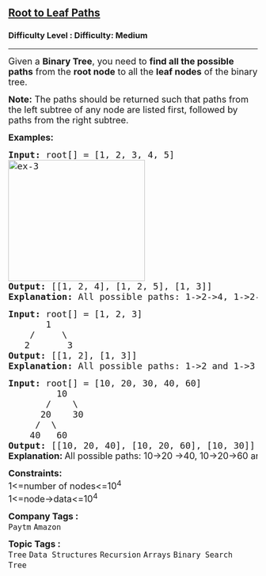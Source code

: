 <h2><a href="https://www.geeksforgeeks.org/problems/root-to-leaf-paths/1?page=4&category=Tree,Binary%20Search%20Tree,DFS,BFS&sortBy=difficulty">Root to Leaf Paths</a></h2><h3>Difficulty Level : Difficulty: Medium</h3><hr><div class="problems_problem_content__Xm_eO"><p><span style="font-size: 18px;"><span style="font-size: 18px;">Given a <strong>Binary Tree</strong>, you need to <strong>find all the possible paths</strong> from the <strong>root node</strong> to all the <strong>leaf nodes</strong> of the binary tree. </span></span></p>
<p><span style="font-size: 18px;"><span style="font-size: 18px;"><strong>Note:</strong> The paths should be returned such that paths from the left subtree of any node are listed first, followed by paths from the right subtree.</span></span></p>
<p><span style="font-size: 18px;"><strong>Examples:</strong></span></p>
<pre><span style="font-size: 18px;"><strong>Input: </strong>root[] = [1, 2, 3, 4, 5]
<img src="https://media.geeksforgeeks.org/wp-content/uploads/20241007105251989873/ex-3.webp" alt="ex-3" width="276" height="245">
<strong>Output: </strong>[[1, 2, 4], [1, 2, 5], [1, 3]] 
<strong>Explanation: </strong>All possible paths: 1-&gt;2-&gt;4, 1-&gt;2-&gt;5 and 1-&gt;3</span></pre>
<pre><span style="font-size: 18px;"><strong>Input: </strong>root[] = [1, 2, 3]
       1
    /     \
   2       3
<strong>Output: </strong>[[1, 2], [1, 3]] 
<strong>Explanation: </strong>All possible paths: 1-&gt;2 and 1-&gt;3</span>
</pre>
<pre><span style="font-size: 18px;"><strong>Input:</strong> root[] = [10, 20, 30, 40, 60]
&nbsp;        10
&nbsp;      /    \
&nbsp;     20    30
&nbsp;    /  \
&nbsp;   40   60<strong>
Output: </strong>[[10, 20, 40], [10, 20, 60], [10, 30]]<br></span><strong style="font-size: 18px; font-family: -apple-system, BlinkMacSystemFont, 'Segoe UI', Roboto, Oxygen, Ubuntu, Cantarell, 'Open Sans', 'Helvetica Neue', sans-serif;">Explanation: </strong><span style="font-size: 18px; font-family: -apple-system, BlinkMacSystemFont, 'Segoe UI', Roboto, Oxygen, Ubuntu, Cantarell, 'Open Sans', 'Helvetica Neue', sans-serif;">All possible paths: 10-&gt;20 -&gt;40, 10-&gt;20-&gt;60 and 10-&gt;30</span></pre>
<p><span style="font-size: 18px;"><strong>Constraints:</strong><br>1&lt;=number of nodes&lt;=10<sup>4<br></sup>1&lt;=node-&gt;data&lt;=10<sup>4</sup><sup><br></sup></span></p></div><p><span style=font-size:18px><strong>Company Tags : </strong><br><code>Paytm</code>&nbsp;<code>Amazon</code>&nbsp;<br><p><span style=font-size:18px><strong>Topic Tags : </strong><br><code>Tree</code>&nbsp;<code>Data Structures</code>&nbsp;<code>Recursion</code>&nbsp;<code>Arrays</code>&nbsp;<code>Binary Search Tree</code>&nbsp;